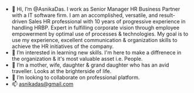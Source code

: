 - 👋 Hi, I’m @AsnikaDas. I work as Senior Manager HR Business Partner with a IT software firm. I am an accomplished, versatile, and result- driven Sales HR professional with 10 years of progressive experience in handling HRBP. Expert in fulfilling corporate vision through employee empowerment by optimal use of processes & technologies. My goal is to use my experience, excellent communication & organization skills to achieve the HR initiatives of the company.
- 👀 I’m interested in learning new skills. I'm here to make a diffrenece in the organization & it's most valuable asset i.e. People.
- 🌱 I’m a mother, wife, daughter & grand daughter who has an avid traveller. Looks at the brighterside of life.
- 💞️ I’m looking to collaborate on professional platform.
- 📫 asnikadas@gmail.com

